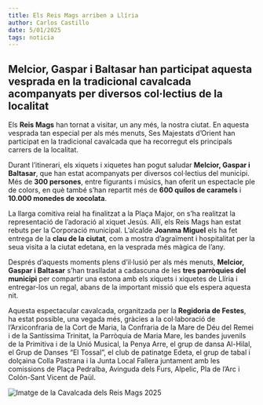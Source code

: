 ```yaml
---
title: Els Reis Mags arriben a Llíria
author: Carlos Castillo
date: 5/01/2025
tags: noticia
---
```


## Melcior, Gaspar i Baltasar han participat aquesta vesprada en la tradicional cavalcada acompanyats per diversos col·lectius de la localitat

Els **Reis Mags** han tornat a visitar, un any més, la nostra ciutat. En aquesta vesprada tan especial per als més menuts, Ses Majestats d’Orient han participat en la tradicional cavalcada que ha recorregut els principals carrers de la localitat.

Durant l’itinerari, els xiquets i xiquetes han pogut saludar **Melcior, Gaspar i Baltasar**, que han estat acompanyats per diversos col·lectius del municipi. Més de **300 persones**, entre figurants i músics, han oferit un espectacle ple de colors, en què també s’han repartit més de **600 quilos de caramels** i **10.000 monedes de xocolata**.

La llarga comitiva reial ha finalitzat a la Plaça Major, on s’ha realitzat la representació de l’adoració al xiquet Jesús. Allí, els Reis Mags han estat rebuts per la Corporació municipal. L’alcalde **Joanma Miguel** els ha fet entrega de la **clau de la ciutat**, com a mostra d’agraïment i hospitalitat per la seua visita a la ciutat edetana, en la vesprada més màgica de l’any.

Després d’aquests moments plens d’il·lusió per als més menuts, **Melcior, Gaspar i Baltasar** s’han traslladat a cadascuna de les **tres parròquies del municipi** per compartir una estona amb els xiquets i xiquetes de Llíria i entregar-los un regal, abans de la important missió que els espera aquesta nit.

Aquesta espectacular cavalcada, organitzada per la **Regidoria de Festes**, ha estat possible, una vegada més, gràcies a la col·laboració de l’Arxiconfraria de la Cort de Maria, la Confraria de la Mare de Déu del Remei i de la Santíssima Trinitat, la Parròquia de Maria Mare, les bandes juvenils de la Primitiva i de la Unió Musical, la Penya Arre, el grup de dansa Al-Hilal, el Grup de Danses “El Tossal”, el club de patinatge Edeta, el grup de tabal i dolçaina Colla Pastrana i la Junta Local Fallera juntament amb les comissions de Plaça Pedralba, Avinguda dels Furs, Alpelic, Pla de l’Arc i Colón-Sant Vicent de Paül.

![Imatge de la Cavalcada dels Reis Mags 2025](/assets/continguts/recursos/20250107-cabagata-reyes-magos.jpg "Imatge de la Cavalcada dels Reis Mags 2025")



